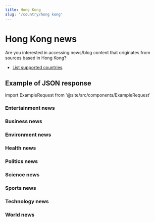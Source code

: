```yaml
---
title: Hong Kong
slug: '/country/hong kong'
---
```


# Hong Kong news

Are you interested in accessing news/blog content that originates from sources based in Hong Kong?

- [List supported countries](/get-articles/countries)

## Example of JSON response

import ExampleRequest from '@site/src/components/ExampleRequest'

### Entertainment news
<ExampleRequest url="https://api.apitube.io/v1/news/articles?limit=2&category=news/Arts_and_Entertainment&country=hk"></ExampleRequest>

### Business news
<ExampleRequest url="https://api.apitube.io/v1/news/articles?limit=2&category=news/Business&country=hk"></ExampleRequest>

### Environment news
<ExampleRequest url="https://api.apitube.io/v1/news/articles?limit=2&category=news/Environment&country=hk"></ExampleRequest>

### Health news
<ExampleRequest url="https://api.apitube.io/v1/news/articles?limit=2&category=news/Health&country=hk"></ExampleRequest>

### Politics news
<ExampleRequest url="https://api.apitube.io/v1/news/articles?limit=2&category=news/Politics&country=hk"></ExampleRequest>

### Science news
<ExampleRequest url="https://api.apitube.io/v1/news/articles?limit=2&category=news/Science&country=hk"></ExampleRequest>

### Sports news
<ExampleRequest url="https://api.apitube.io/v1/news/articles?limit=2&category=news/Sports&country=hk"></ExampleRequest>

### Technology news
<ExampleRequest url="https://api.apitube.io/v1/news/articles?limit=2&category=news/Technology&country=hk"></ExampleRequest>

### World news
<ExampleRequest url="https://api.apitube.io/v1/news/articles?limit=2&category=news/World&country=hk"></ExampleRequest>
